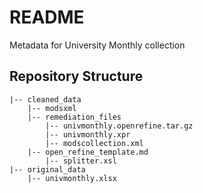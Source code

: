 # README
Metadata for University Monthly collection

## Repository Structure

```
|-- cleaned_data
    |-- modsxml
    |-- remediation_files
        |-- univmonthly.openrefine.tar.gz
        |-- univmonthly.xpr
        |-- modscollection.xml
	|-- open_refine_template.md
        |-- splitter.xsl
|-- original_data
    |-- univmonthly.xlsx
